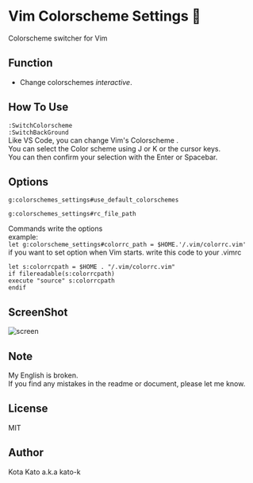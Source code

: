# Vim Colorscheme Settings 🎨
Colorscheme switcher for Vim

## Function
- Change colorschemes *interactive*.

## How To Use

```:SwitchColorscheme```  
```:SwitchBackGround```  
Like VS Code, you can change Vim's Colorscheme .  
You can select the Color scheme using J or K or the cursor keys.  
You can then confirm your selection with the Enter or Spacebar.  


## Options
```g:colorschemes_settings#use_default_colorschemes```  



```g:colorschemes_settings#rc_file_path```

  
Commands write the options  
example:  
  ```let g:colorscheme_settings#colorrc_path = $HOME.'/.vim/colorrc.vim'```  
if you want to set option when Vim starts. write this code to your .vimrc  
  ```
  let s:colorrcpath = $HOME . "/.vim/colorrc.vim"
if filereadable(s:colorrcpath)
  execute "source" s:colorrcpath
endif
```


## ScreenShot
![screen](https://github.com/kato-k/assets/blob/master/render1603724148552.gif)  

## Note
My English is broken.  
If you find any mistakes in the readme or document, please let me know.  

## License

MIT  

## Author
Kota Kato a.k.a kato-k  
